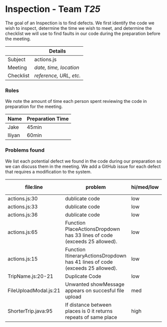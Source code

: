 # Inspection - Team *T25* 

The goal of an Inspection is to find defects.
We first identify the code we wish to inspect, determine the time we wish to meet, and determine the checklist we will use to find faults in our code during the preparation before the meeting.

|  | Details |
| ----- | ----- |
| Subject | actions.js |
| Meeting | *date, time, location* |
| Checklist | *reference, URL, etc.* |

### Roles

We note the amount of time each person spent reviewing the code in preparation for the meeting.

| Name | Preparation Time |
| ----- | ----- |
|Jake| 45min |
|Iliyan| 60min |


### Problems found

We list each potential defect we found in the code during our preparation so we can discuss them in the meeting.
We add a GitHub issue for each defect that requires a modification to the system.

| file:line | problem | hi/med/low | who found | github#  |
| ----- | ----- | ----- | ----- | ----- |
| actions.js:30 | dublicate code | low | Jake | #321 |
| actions.js:33 | dublicate code | low | Jake | #321 |
| actions.js:36 | dublicate code | low | Jake | #321 |
| actions.js:65 | Function PlaceActionsDropdown has 33 lines of code (exceeds 25 allowed).| low | Jake | #322 |
| actions.js:15 | Function ItineraryActionsDropdown has 41 lines of code (exceeds 25 allowed).| low | Jake | #323 |
| TripName.js:20-21 | Duplicate Code | low | Iliyan | #334 |
| FileUploadModal.js:21 | Unwanted showMessage appears on succesful file upload | med | Iliyan | #335 |
| ShorterTrip.java:95 | If distance between places is 0 it returns repeats of same place | high | Iliyan | #337 |
